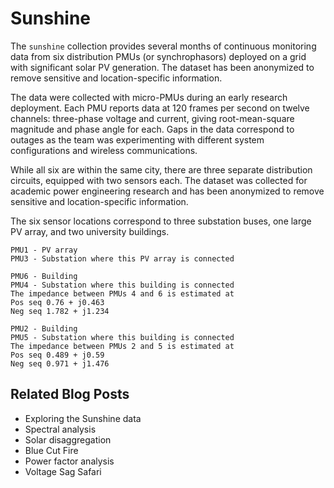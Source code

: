
# Sunshine

The `sunshine` collection provides several months of continuous monitoring data from six distribution PMUs (or synchrophasors) deployed on a grid with significant solar PV generation. The dataset has been anonymized to remove sensitive and location-specific information.

The data were collected with micro-PMUs during an early research deployment. Each PMU reports data at 120 frames per second on twelve channels: three-phase voltage and current, giving root-mean-square magnitude and phase angle for each. Gaps in the data correspond to outages as the team was experimenting with different system configurations and wireless communications.

While all six are within the same city, there are three separate distribution circuits, equipped with two sensors each. The dataset was collected for academic power engineering research and has been anonymized to remove sensitive and location-specific information.

The six sensor locations correspond to three substation buses, one large PV array, and two university buildings. 

```
PMU1 - PV array
PMU3 - Substation where this PV array is connected
```

```
PMU6 - Building
PMU4 - Substation where this building is connected
The impedance between PMUs 4 and 6 is estimated at
Pos seq 0.76 + j0.463
Neg seq 1.782 + j1.234
```

```
PMU2 - Building
PMU5 - Substation where this building is connected
The impedance between PMUs 2 and 5 is estimated at
Pos seq 0.489 + j0.59
Neg seq 0.971 + j1.476
```


## Related Blog Posts

- Exploring the Sunshine data
- Spectral analysis
- Solar disaggregation
- Blue Cut Fire
- Power factor analysis
- Voltage Sag Safari